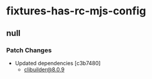 # fixtures-has-rc-mjs-config

## null

### Patch Changes

- Updated dependencies [c3b7480]
  - clibuilder@8.0.9
